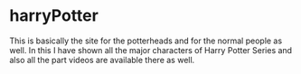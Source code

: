 # harryPotter
This is basically the site for the potterheads and for the normal people as well.
In this I have shown all the major characters of Harry Potter Series and also all the part videos are available there as well.
